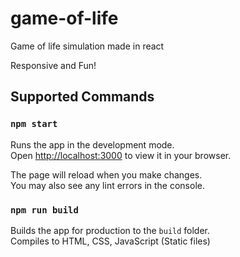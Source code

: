 # game-of-life
Game of life simulation made in react

Responsive and Fun!

## Supported Commands

### `npm start`

Runs the app in the development mode.\
Open [http://localhost:3000](http://localhost:3000) to view it in your browser.

The page will reload when you make changes.\
You may also see any lint errors in the console.
### `npm run build`

Builds the app for production to the `build` folder.\
Compiles to HTML, CSS, JavaScript (Static files)
